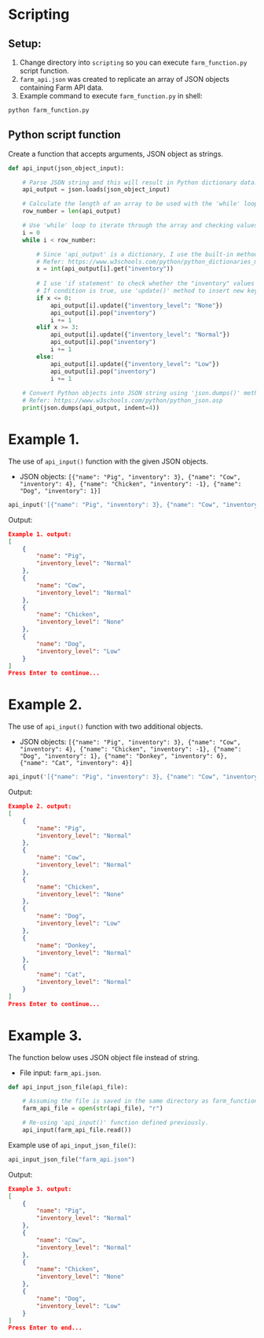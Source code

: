 # Scripting
## Setup:
1. Change directory into `scripting` so you can execute `farm_function.py` script function.
2. `farm_api.json` was created to replicate an array of JSON objects containing Farm API data.
3. Example command to execute `farm_function.py` in shell: 
```bash
python farm_function.py
```

## Python script function
Create a function that accepts arguments, JSON object as strings.
```python
def api_input(json_object_input):

    # Parse JSON string and this will result in Python dictionary data. Refer: https://www.w3schools.com/python/python_json.asp
    api_output = json.loads(json_object_input)

    # Calculate the length of an array to be used with the 'while' loop command below. Dynamically generated values allow functions to be reused. 
    row_number = len(api_output)

    # Use 'while' loop to iterate through the array and checking values in "inventory" that satisfies these conditions. 0 or less: None, 1 or 2: Low, 3 or more: Normal
    i = 0
    while i < row_number:

        # Since 'api_output' is a dictionary, I use the built-in method 'get()' to obtain value from "inventory" key and set the values to 'int' data type.
        # Refer: https://www.w3schools.com/python/python_dictionaries_methods.asp
        x = int(api_output[i].get("inventory"))
        
        # I use 'if statement' to check whether the "inventory" values are 0 or less, 1 or 2, 3 or more.
        # If condition is true, use 'update()' method to insert new key-value pairs and remove specified key, "inventory".
        if x <= 0:
            api_output[i].update({"inventory_level": "None"})
            api_output[i].pop("inventory")
            i += 1
        elif x >= 3:
            api_output[i].update({"inventory_level": "Normal"})
            api_output[i].pop("inventory")
            i += 1
        else: 
            api_output[i].update({"inventory_level": "Low"})
            api_output[i].pop("inventory")
            i += 1
    
    # Convert Python objects into JSON string using 'json.dumps()' method and format the string with idents to produce easy to read format.
    # Refer: https://www.w3schools.com/python/python_json.asp
    print(json.dumps(api_output, indent=4))
```

# Example 1. 
The use of `api_input()` function with the given JSON objects.
- JSON objects: `[{"name": "Pig", "inventory": 3}, {"name": "Cow", "inventory": 4}, {"name": "Chicken", "inventory": -1}, {"name": "Dog", "inventory": 1}]`
```python
api_input('[{"name": "Pig", "inventory": 3}, {"name": "Cow", "inventory": 4}, {"name": "Chicken", "inventory": -1}, {"name": "Dog", "inventory": 1}]')
```
Output:
```json
Example 1. output:
[
    {
        "name": "Pig",
        "inventory_level": "Normal"
    },
    {
        "name": "Cow",
        "inventory_level": "Normal"
    },
    {
        "name": "Chicken",
        "inventory_level": "None"
    },
    {
        "name": "Dog",
        "inventory_level": "Low"
    }
]
Press Enter to continue...

```

# Example 2. 
The use of `api_input()` function with two additional objects. 
- JSON objects: `[{"name": "Pig", "inventory": 3}, {"name": "Cow", "inventory": 4}, {"name": "Chicken", "inventory": -1}, {"name": "Dog", "inventory": 1}, {"name": "Donkey", "inventory": 6}, {"name": "Cat", "inventory": 4}]`
```python
api_input('[{"name": "Pig", "inventory": 3}, {"name": "Cow", "inventory": 4}, {"name": "Chicken", "inventory": -1}, {"name": "Dog", "inventory": 1}, {"name": "Donkey", "inventory": 6}, {"name": "Cat", "inventory": 4}]')
```
Output:
```json
Example 2. output:
[
    {
        "name": "Pig",
        "inventory_level": "Normal"
    },
    {
        "name": "Cow",
        "inventory_level": "Normal"
    },
    {
        "name": "Chicken",
        "inventory_level": "None"
    },
    {
        "name": "Dog",
        "inventory_level": "Low"
    },
    {
        "name": "Donkey",
        "inventory_level": "Normal"
    },
    {
        "name": "Cat",
        "inventory_level": "Normal"
    }
]
Press Enter to continue...
```

# Example 3. 
The function below uses JSON object file instead of string.
- File input: `farm_api.json`.
```python
def api_input_json_file(api_file):

    # Assuming the file is saved in the same directory as farm_function.py script. I open the file using 'open()' function.
    farm_api_file = open(str(api_file), "r")

    # Re-using 'api_input()' function defined previously.
    api_input(farm_api_file.read())
```
Example use of `api_input_json_file()`:
```python
api_input_json_file("farm_api.json")
```
Output:
```json
Example 3. output:
[
    {
        "name": "Pig",
        "inventory_level": "Normal"
    },
    {
        "name": "Cow",
        "inventory_level": "Normal"
    },
    {
        "name": "Chicken",
        "inventory_level": "None"
    },
    {
        "name": "Dog",
        "inventory_level": "Low"
    }
]
Press Enter to end...
```